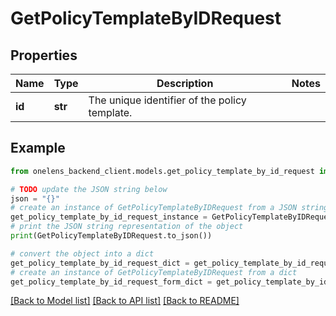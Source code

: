 # GetPolicyTemplateByIDRequest


## Properties

Name | Type | Description | Notes
------------ | ------------- | ------------- | -------------
**id** | **str** | The unique identifier of the policy template. | 

## Example

```python
from onelens_backend_client.models.get_policy_template_by_id_request import GetPolicyTemplateByIDRequest

# TODO update the JSON string below
json = "{}"
# create an instance of GetPolicyTemplateByIDRequest from a JSON string
get_policy_template_by_id_request_instance = GetPolicyTemplateByIDRequest.from_json(json)
# print the JSON string representation of the object
print(GetPolicyTemplateByIDRequest.to_json())

# convert the object into a dict
get_policy_template_by_id_request_dict = get_policy_template_by_id_request_instance.to_dict()
# create an instance of GetPolicyTemplateByIDRequest from a dict
get_policy_template_by_id_request_form_dict = get_policy_template_by_id_request.from_dict(get_policy_template_by_id_request_dict)
```
[[Back to Model list]](../README.md#documentation-for-models) [[Back to API list]](../README.md#documentation-for-api-endpoints) [[Back to README]](../README.md)



